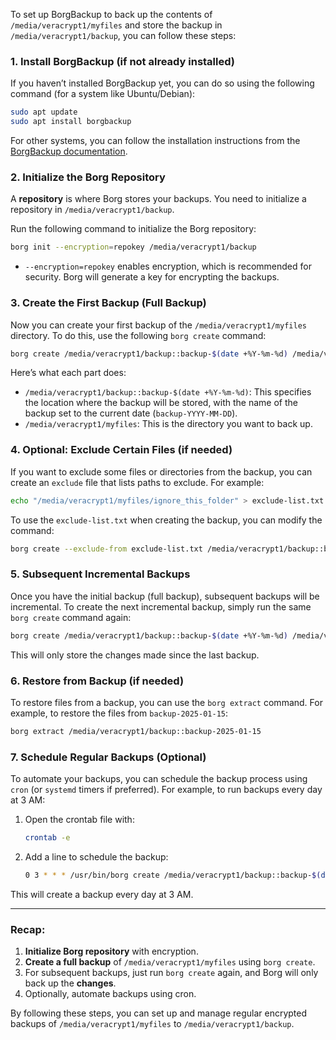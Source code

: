 To set up BorgBackup to back up the contents of `/media/veracrypt1/myfiles` and store the backup in `/media/veracrypt1/backup`, you can follow these steps:

### 1. **Install BorgBackup (if not already installed)**

If you haven’t installed BorgBackup yet, you can do so using the following command (for a system like Ubuntu/Debian):

```bash
sudo apt update
sudo apt install borgbackup
```

For other systems, you can follow the installation instructions from the [BorgBackup documentation](https://borgbackup.readthedocs.io/en/stable/installation.html).

### 2. **Initialize the Borg Repository**

A **repository** is where Borg stores your backups. You need to initialize a repository in `/media/veracrypt1/backup`.

Run the following command to initialize the Borg repository:

```bash
borg init --encryption=repokey /media/veracrypt1/backup
```

- `--encryption=repokey` enables encryption, which is recommended for security. Borg will generate a key for encrypting the backups.

### 3. **Create the First Backup (Full Backup)**

Now you can create your first backup of the `/media/veracrypt1/myfiles` directory. To do this, use the following `borg create` command:

```bash
borg create /media/veracrypt1/backup::backup-$(date +%Y-%m-%d) /media/veracrypt1/myfiles
```

Here’s what each part does:
- `/media/veracrypt1/backup::backup-$(date +%Y-%m-%d)`: This specifies the location where the backup will be stored, with the name of the backup set to the current date (`backup-YYYY-MM-DD`).
- `/media/veracrypt1/myfiles`: This is the directory you want to back up.

### 4. **Optional: Exclude Certain Files (if needed)**

If you want to exclude some files or directories from the backup, you can create an `exclude` file that lists paths to exclude. For example:

```bash
echo "/media/veracrypt1/myfiles/ignore_this_folder" > exclude-list.txt
```

To use the `exclude-list.txt` when creating the backup, you can modify the command:

```bash
borg create --exclude-from exclude-list.txt /media/veracrypt1/backup::backup-$(date +%Y-%m-%d) /media/veracrypt1/myfiles
```

### 5. **Subsequent Incremental Backups**

Once you have the initial backup (full backup), subsequent backups will be incremental. To create the next incremental backup, simply run the same `borg create` command again:

```bash
borg create /media/veracrypt1/backup::backup-$(date +%Y-%m-%d) /media/veracrypt1/myfiles
```

This will only store the changes made since the last backup.

### 6. **Restore from Backup (if needed)**

To restore files from a backup, you can use the `borg extract` command. For example, to restore the files from `backup-2025-01-15`:

```bash
borg extract /media/veracrypt1/backup::backup-2025-01-15
```

### 7. **Schedule Regular Backups (Optional)**

To automate your backups, you can schedule the backup process using `cron` (or `systemd` timers if preferred). For example, to run backups every day at 3 AM:

1. Open the crontab file with:

   ```bash
   crontab -e
   ```

2. Add a line to schedule the backup:

   ```bash
   0 3 * * * /usr/bin/borg create /media/veracrypt1/backup::backup-$(date +\%Y-\%m-\%d) /media/veracrypt1/myfiles
   ```

This will create a backup every day at 3 AM.

---

### Recap:
1. **Initialize Borg repository** with encryption.
2. **Create a full backup** of `/media/veracrypt1/myfiles` using `borg create`.
3. For subsequent backups, just run `borg create` again, and Borg will only back up the **changes**.
4. Optionally, automate backups using cron.

By following these steps, you can set up and manage regular encrypted backups of `/media/veracrypt1/myfiles` to `/media/veracrypt1/backup`.
